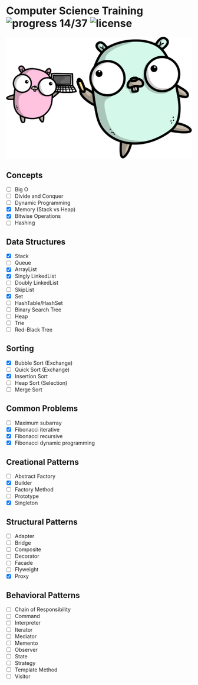 # Computer Science Training ![progress 14/37](https://img.shields.io/badge/progress-38%25-blue) ![license](https://img.shields.io/github/license/kardolus/cs-training)

![gopher from ashleymcnamara](https://raw.githubusercontent.com/ashleymcnamara/gophers/master/TEACHING_GOPHER.png "Logo Title Text 1")


## Concepts
- [ ] Big O
- [ ] Divide and Conquer
- [ ] Dynamic Programming
- [x] Memory (Stack vs Heap)
- [x] Bitwise Operations 
- [ ] Hashing

## Data Structures
- [x] Stack
- [ ] Queue
- [x] ArrayList
- [x] Singly LinkedList
- [ ] Doubly LinkedList
- [ ] SkipList
- [x] Set
- [ ] HashTable/HashSet
- [ ] Binary Search Tree
- [ ] Heap
- [ ] Trie
- [ ] Red-Black Tree

## Sorting
- [x] Bubble Sort (Exchange)
- [ ] Quick Sort (Exchange)
- [x] Insertion Sort
- [ ] Heap Sort (Selection)
- [ ] Merge Sort

## Common Problems
- [ ] Maximum subarray 
- [x] Fibonacci iterative
- [x] Fibonacci recursive
- [x] Fibonacci dynamic programming

## Creational Patterns
- [ ] Abstract Factory
- [x] Builder
- [ ] Factory Method
- [ ] Prototype
- [x] Singleton

## Structural Patterns
- [ ] Adapter
- [ ] Bridge
- [ ] Composite
- [ ] Decorator
- [ ] Facade
- [ ] Flyweight
- [x] Proxy

## Behavioral Patterns
- [ ] Chain of Responsibility
- [ ] Command
- [ ] Interpreter
- [ ] Iterator
- [ ] Mediator
- [ ] Memento
- [ ] Observer
- [ ] State
- [ ] Strategy
- [ ] Template Method
- [ ] Visitor
